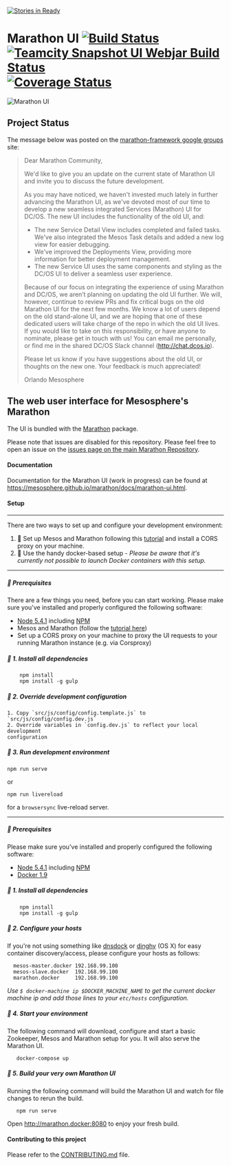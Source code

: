 [![Stories in Ready](https://badge.waffle.io/mesosphere/marathon.png?label=ready,gui&title=Ready)](https://waffle.io/mesosphere/marathon?label=gui)
# Marathon UI [![Build Status](https://travis-ci.org/mesosphere/marathon-ui.png?branch=master)](https://travis-ci.org/mesosphere/marathon-ui) [![Teamcity Snapshot UI Webjar Build Status](https://teamcity.mesosphere.io/app/rest/builds/buildType:%28id:Oss_Marathon_SnapshotUiWebjar%29/statusIcon)](https://teamcity.mesosphere.io/viewType.html?buildTypeId=Oss_Marathon_SnapshotUiWebjar&guest=1) [![Coverage Status](https://coveralls.io/repos/mesosphere/marathon-ui/badge.svg?branch=master&service=github)](https://coveralls.io/github/mesosphere/marathon-ui?branch=master)

![Marathon UI](https://raw.githubusercontent.com/mesosphere/marathon-ui/master/marathon-ui.png "Marathon UI")

## Project Status

The message below was posted on the [marathon-framework google groups](https://groups.google.com/forum/#!msg/marathon-framework/c6qUW8c0_3A/05dh0FjJBgAJ) site:

> Dear Marathon Community,
> 
> We'd like to give you an update on the current state of Marathon UI and invite you to discuss the future development.
> 
> As you may have noticed, we haven't invested much lately in further advancing the Marathon UI, as we've devoted most of our time to develop a new seamless integrated Services (Marathon) UI for DC/OS. The new UI includes the functionality of the old UI, and:
> 
> * The new Service Detail View includes completed and failed tasks. We've also integrated the Mesos Task details and added a new log view for easier debugging.
> * We've improved the Deployments View, providing more information for better deployment management.
> * The new Service UI uses the same components and styling as the DC/OS UI to deliver a seamless user experience.
> 
> Because of our focus on integrating the experience of using Marathon and DC/OS, we aren’t planning on updating the old UI further. We will, however, continue to review PRs and fix critical bugs on the old Marathon UI for the next few months. We know a lot of users depend on the old stand-alone UI, and we are hoping that one of these dedicated users will take charge of the repo in which the old UI lives. If you would like to take on this responsibility, or have anyone to nominate, please get in touch with us! You can email me personally, or find me in the shared DC/OS Slack channel (http://chat.dcos.io).  
> 
> Please let us know if you have suggestions about the old UI, or thoughts on the new one. Your feedback is much appreciated!
> 
> Orlando
> Mesosphere

## The web user interface for Mesosphere's Marathon

The UI is bundled with the [Marathon](https://github.com/mesosphere/marathon)
package.

Please note that issues are disabled for this repository. Please feel free to
open an issue on the
[issues page on the main Marathon Repository](https://github.com/mesosphere/marathon/issues?q=is%3Aopen+is%3Aissue+label%3Agui).

#### Documentation

Documentation for the Marathon UI (work in progress) can be found at
https://mesosphere.github.io/marathon/docs/marathon-ui.html.

#### Setup

---
 There are two ways to set up and configure your development environment:

1. 🤖 Set up Mesos and Marathon following this
  [tutorial](https://mesosphere.github.io/marathon/docs/) and install a CORS
  proxy on your machine.
2. 🐳 Use the handy docker-based setup - *Please be aware that it's currently 
     not possible to launch Docker containers  with this setup.*

___

##### 🤖 Prerequisites

There are a few things you need, before you can start working. Please make sure
you've installed and properly configured the following software:

* [Node 5.4.1](https://nodejs.org/en/blog/release/v5.4.1/) including
  [NPM](https://npmjs.org/)
* Mesos and Marathon (follow the
	[tutorial here](https://mesosphere.github.io/marathon/docs/))
* Set up a CORS proxy on your machine to proxy the UI requests to your running
  Marathon instance (e.g. via Corsproxy)

##### 🤖 1. Install all dependencies

        npm install
        npm install -g gulp

##### 🤖 2. Override development configuration

    1. Copy `src/js/config/config.template.js` to `src/js/config/config.dev.js`
    2. Override variables in `config.dev.js` to reflect your local development
    configuration

##### 🤖 3. Run development environment

  ```
  npm run serve
  ```

  or

  ```
  npm run livereload
  ```

 for a `browsersync` live-reload server.


---

##### 🐳 Prerequisites

Please make sure you've installed and properly configured the following
software:

* [Node 5.4.1](https://nodejs.org/en/blog/release/v5.4.1/) including
  [NPM](https://npmjs.org/)
* [Docker 1.9](https://www.docker.com/)


##### 🐳 1. Install all dependencies

        npm install
        npm install -g gulp

##### 🐳 2. Configure your hosts

If you're not using something like
[dnsdock](https://github.com/tonistiigi/dnsdock) or
[dinghy](https://github.com/codekitchen/dinghy) (OS X) for easy container
discovery/access, please configure your hosts as follows:

      mesos-master.docker 192.168.99.100
      mesos-slave.docker  192.168.99.100
      marathon.docker     192.168.99.100

*Use `$ docker-machine ip $DOCKER_MACHINE_NAME` to get the current docker
machine ip and add those lines to your `etc/hosts` configuration.*


##### 🐳 4. Start your environment

The following command will download, configure and start a basic Zookeeper,
Mesos and Marathon setup for you. It will also serve the Marathon UI.

       docker-compose up

##### 🐳 5. Build your very own Marathon UI

Running the following command will build the Marathon UI and watch for file
changes to rerun the build.

       npm run serve

Open http://marathon.docker:8080 to enjoy your fresh build.

#### Contributing to this project

Please refer to the
[CONTRIBUTING.md](https://github.com/mesosphere/marathon-ui/blob/master/CONTRIBUTING.md)
file.
